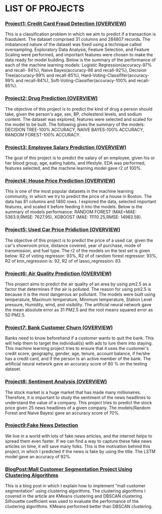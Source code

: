 # LIST OF PROJECTS      


### [Project1: Credit Card Fraud Detection (OVERVIEW)](https://github.com/Raph-09/Machine-Learning/blob/main/credit-card-fraud-detection-solution.ipynb)

This is a classification problem in which we aim to predict if a transaction is fraudulent. The dataset comprised 31 columns and 284807 records. The imbalanced nature of the dataset was fixed using a technique called oversampling.  Exploratory Data Analysis, Feature Selection, and Feature Scaling were performed, and important features were chosen to make the data ready for model building.
Below is the summary of the performance of each of the machine learning models:
Logistic Regression(accuracy-97% and recall- 94%),
Naive Bayes(accuracy-98 and recall-92%),
Decision Tree(accuracy-99% and recall-85%),
Hard-Voting-Classififer(accuracy-99% and recall-84%),
Soft-Voting-Classifier(accuracy-100% and recall-85%).

### [Project2: Drug Prediction (OVERVIEW)](https://github.com/Raph-09/Machine-Learning/blob/main/drug-classification-100-accuracy.ipynb)

The objective of this project is to predict the kind of drug a person should take, given the person's age, sex, BP, cholesterol levels,  and sodium content.
The dataset was explored, features were selected and scaled for the model to be built.
The following gives the summary of the models:
DECISION TREE-100% ACCURACY,
NAIVE BAYES-100% ACCURACY,
RANDOM FOREST-100% ACCURACY.

### [Project3: Employee Salary Prediction (OVERVIEW)](https://github.com/Raph-09/Machine-Learning/blob/main/employee-salary-prediction-r2-100.ipynb)
The goal of this project is to predict the salary of an employee,  given his or her blood group, age, eating habits,  and lifestyle.
EDA was performed, features selected, and the machine learning model gave r2 of 100%.

### [Project4: House Price Prediction (OVERVIEW)](https://github.com/Raph-09/Machine-Learning/blob/main/house-price-prediction.ipynb)

This is one of the most popular datasets in the machine learning community, in which we try to predict the price of a house in Boston.
The data has 81 columns and 1460 rows.
I explored the data, selected important features, and scaled it before feeding it into the models.
Below is the summary of models performance:
RANDOM FOREST (MAE=MAE: 5363.9,RMSE: 7627.95),
XGBOOST (MAE: 11110.25,RMSE: 14983.58).


### [Project5: Used Car Price Pridiction (OVERVIEW)](https://github.com/Raph-09/Machine-Learning/blob/main/vehicle-price-prediction-cardekho.ipynb)

The objective of this project is to predict the price of a used car,  given the car's showroom price, distance covered, year of purchase, mode of transmission, and fuel type.
The r2 of the models on the test set is given below:
R2 of voting regressor: 93%,
R2 of of random forest regressor: 93%,
R2 of knn_regression  is: 92,
R2 of of lasso_regression: 83.

### [Project6: Air Quality Prediction (OVERVIEW)](https://github.com/Raph-09/Deep-Learning/blob/main/ANN%20PROJECTS/(Ann)Air_Quality.ipynb)
This project aims to predict the air quality of an area by using pm2.5 as a factor that determines if the air is polluted.
The reason for using pm2.5 is because it is the most dangerous air pollutant.
The models were built using temperature, Maximum temperature, Minimum temperature, Station Level pressure, Humidity, wind, and visibility.
The artificial neural network gave the mean absolute error as  31 PM2.5 and the root means squared error as  50 PM2.5.

### [Project7: Bank Customer Churn  (OVERVIEW)](https://github.com/Raph-09/Deep-Learning/blob/main/ANN%20PROJECTS/(Ann)_customer_churn_prediction.ipynb)
Banks need to know beforehand if a customer wants to quit the bank. This will help them to target the individual(s) with ads to lure them into staying.
This machine learning project tries to ensure that it uses the customer's credit score,  geography, gender, age, tenure, account balance, if he/she has a credit card, and if the person Is an active member of the bank.
The artificial neural network gave an accuracy score of 80 % on the testing dataset.

### [Project8: Sentiment Analysis (OVERVIEW)](https://github.com/Raph-09/NLP/blob/main/stock_sentiment_analysis.ipynb)
The stock market is a huge market that has made many millionaires. Therefore, it is important to study the sentiment of the news headlines to understand the value of a company.
This project tries to predict the stock price given 25 news headlines of a given company.
The models(Random Forest and Naive Bayes) gave an accuracy score of 70%.

### [Project9:Fake News Detection](https://github.com/Raph-09/Deep-Learning/blob/main/RNN_LSTM/(LSTM)_Fake_News_Prediction_.ipynb)

We live in a world with lots of fake news articles, and the internet helps to spread them even faster. If we can find a way to capture these fake news articles on time, it will save many folks. This is the motivation behind this project,  in which I predicted if the news is fake by using the title.
The LSTM model gave an accuracy of 92%.

### [BlogPost:Mall Customer Segmentation Project Using Clustering Algorithms](https://akpan1653.medium.com/mall-customer-segmentation-project-using-clustering-algorithms-d459d31135ae?source=friends_link&sk=a6c5b2600d15b0b473d27939b27a422c)
This is a blog post in which I explain how to implement "mall customer segmentation" using clustering algorithms. The clustering algorithms I covered in the article are KMeans clustering and DBSCAN clustering. Silhouette coefficient was used to evaluate the performance of the clustering algorithms.  KMeans performed better than DBSCAN clustering.
